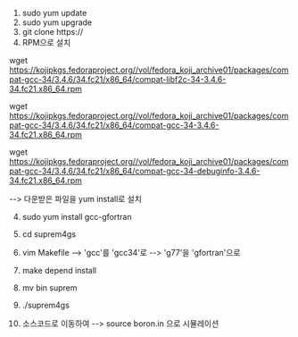 1. sudo yum update
2. sudo yum upgrade
3. git clone https://
4. RPM으로 설치

wget https://kojipkgs.fedoraproject.org//vol/fedora_koji_archive01/packages/compat-gcc-34/3.4.6/34.fc21/x86_64/compat-libf2c-34-3.4.6-34.fc21.x86_64.rpm

wget https://kojipkgs.fedoraproject.org//vol/fedora_koji_archive01/packages/compat-gcc-34/3.4.6/34.fc21/x86_64/compat-gcc-34-3.4.6-34.fc21.x86_64.rpm

wget https://kojipkgs.fedoraproject.org//vol/fedora_koji_archive01/packages/compat-gcc-34/3.4.6/34.fc21/x86_64/compat-gcc-34-debuginfo-3.4.6-34.fc21.x86_64.rpm

--> 다운받은 파일을 yum install로 설치

4. sudo yum install gcc-gfortran

5. cd suprem4gs

6. vim Makefile
--> 'gcc'를 'gcc34'로
--> 'g77'을 'gfortran'으로

7. make depend install

8. mv bin suprem

9. ./suprem4gs

10. 소스코드로 이동하여
--> source boron.in 으로 시뮬레이션
